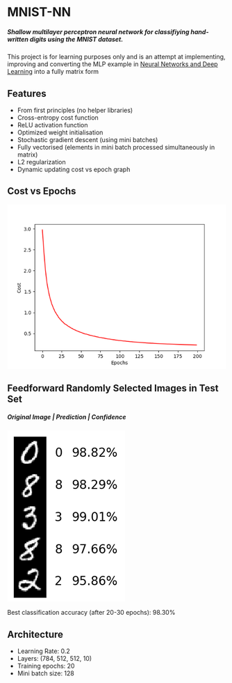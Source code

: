 # MNIST-NN
##### Shallow multilayer perceptron neural network for classifiying hand-written digits using the MNIST dataset. 
This project is for learning purposes only and is an attempt at implementing, improving and converting the MLP example in [Neural Networks and Deep Learning](http://neuralnetworksanddeeplearning.com/) into a fully matrix form
## Features
- From first principles (no helper libraries)
- Cross-entropy cost function
- ReLU activation function
- Optimized weight initialisation
- Stochastic gradient descent (using mini batches)
- Fully vectorised (elements in mini batch processed simultaneously in matrix)
- L2 regularization
- Dynamic updating cost vs epoch graph
## Cost vs Epochs
![Alt text](CostvEpochs.png?raw=true "Cost vs Epochs")
## Feedforward Randomly Selected Images in Test Set
##### Original Image | Prediction | Confidence
![Alt text](Example.png?raw=true "Random Feedforward")

Best classification accuracy (after 20-30 epochs): 98.30%
## Architecture
- Learning Rate: 0.2
- Layers: (784, 512, 512, 10)
- Training epochs: 20
- Mini batch size: 128